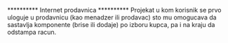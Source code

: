 ********** Internet prodavnica **********
Projekat u kom korisnik se prvo uloguje u prodavnicu (kao menadzer ili prodavac)
sto mu omogucava da sastavlja komponente (brise ili dodaje) po izboru kupca, pa i na
kraju da odstampa racun. 

